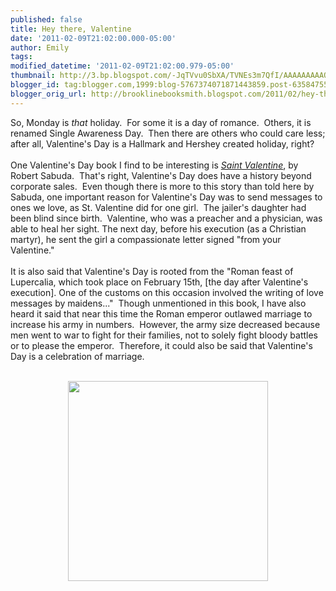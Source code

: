 ```yaml
---
published: false
title: Hey there, Valentine
date: '2011-02-09T21:02:00.000-05:00'
author: Emily
tags: 
modified_datetime: '2011-02-09T21:02:00.979-05:00'
thumbnail: http://3.bp.blogspot.com/-JqTVvu0SbXA/TVNEs3m7QfI/AAAAAAAAAOI/1Ni0suBJZYg/s72-c/0978068982429_500X500.jpg
blogger_id: tag:blogger.com,1999:blog-5767374071871443859.post-6358475521330430505
blogger_orig_url: http://brooklinebooksmith.blogspot.com/2011/02/hey-there-valentine.html
---
```


So, Monday is <em>that</em> holiday.&nbsp; For some it is a day of romance.&nbsp; Others, it is renamed Single Awareness Day.&nbsp; Then there are others who could care less; after all, Valentine's Day is a Hallmark and Hershey created holiday, right?<br /><br />One Valentine's Day book I find to be interesting is <em><a href="http://www.brooklinebooksmith-shop.com/book/9780689824296">Saint Valentine</a></em>, by Robert Sabuda.&nbsp; That's right, Valentine's Day does have a history beyond corporate sales.&nbsp; Even though there is more to this story than told here by Sabuda, one important&nbsp;reason for&nbsp;Valentine's Day was&nbsp;to send messages to ones we love, as St. Valentine did for one girl.&nbsp; The jailer's daughter had been blind since&nbsp;birth.&nbsp; Valentine, who was a preacher and a&nbsp;physician, was able to heal her sight.&nbsp;The next day, before his execution (as a Christian martyr),&nbsp;he sent&nbsp;the girl&nbsp;a compassionate letter signed "from your Valentine."&nbsp; <br /><br />It is also said that Valentine's Day is rooted from the "Roman feast of Lupercalia, which took place on February 15th, [the day after Valentine's execution]. One of the customs on this occasion involved the writing of love messages by maidens..."&nbsp; Though unmentioned in this book,&nbsp;I have also heard it said that near this time the Roman emperor outlawed marriage to increase his army in numbers.&nbsp; However, the army size decreased because men went to war to fight for their families, not to&nbsp;solely fight bloody battles or to&nbsp;please the emperor.&nbsp; Therefore, it could also be said that Valentine's Day is a celebration of marriage.<br /><br /><div class="separator" style="clear: both; text-align: center;"><a href="http://3.bp.blogspot.com/-JqTVvu0SbXA/TVNEs3m7QfI/AAAAAAAAAOI/1Ni0suBJZYg/s1600/0978068982429_500X500.jpg" imageanchor="1" style="margin-left: 1em; margin-right: 1em;"><img border="0" h5="true" height="320" src="http://3.bp.blogspot.com/-JqTVvu0SbXA/TVNEs3m7QfI/AAAAAAAAAOI/1Ni0suBJZYg/s320/0978068982429_500X500.jpg" width="320" /></a></div>